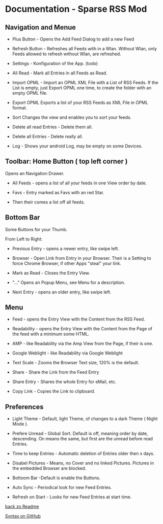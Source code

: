 Documentation - Sparse RSS Mod
==============================

Navigation and Menue
--------------------

 * Plus Button - 
   Opens the Add Feed Dialog to add a new Feed
    
 * Refresh Button -
   Refreshes all Feeds with in a Wlan. Without Wlan, only Feeds allowed to refresh without Wlan, are refreshed.
   
* Settings - 
  Konfiguration of the App. (todo)
  
* All Read -
  Mark all Entries in all Feeds as Read.

* Import OPML -
  Import an OPML XML File with a List of RSS Feeds.
  If the List is empty, just Export OPML one time, to create the folder with an empty OPML file.
  
* Export OPML
  Exports a list of your RSS Feeds as XML File in OPML format.
  
* Sort 
  Changes the view and enables you to sort your feeds.
          
* Delete all read Entries - Delete them all.

* Delete all Entries - Delete really all.

* Log - Shows your android Log, may be empty on some Devices.


Toolbar: Home Button ( top left corner ) 
--------------------
Opens an Navigation Drawer.

* All Feeds - opens a list of all your feeds in one View order by date.           

* Favs - Entry marked as Favs with an red Star.

* Then their comes a list off all feeds.


Bottom Bar
----------
Some Buttons for your Thumb.

From Left to Right:
    
* Previous Entry - opens a newer entry, like swipe left.
   
* Browser - Open Link from Entry in your Browser. Their is a Setting to force Chrome Browser, if other Apps "steal" your link.

* Mark as Read - Closes the Entry View.

* "..." Opens an Popup Menu, see Menu for a description.

* Next Entry - opens an older entry, like swipe left.
  
Menu
----
* Feed - opens the Entry View with the Content from the RSS Feed.

* Readability - opens the Entry View with the Content from the Page of the feed with a minimum some HTML. 

* AMP - like Readability via the Amp View from the Page, if their is one.

* Google Weblight - like Readability via Google Weblight

* Text Scale - Zooms the Browser Text size, 120% is the default.

* Share - Share the Link from the Feed Entry

* Share Entry - Shares the whole Entry for eMail, etc.

* Copy Link - Copies the Link to clipboard. 

Preferences
-----------
* Light Theme - Default, light Theme, of changes to a dark Theme ( Night Mode ).

* Prefere Unread - Global Sort. Default is off, meaning order by date, descending. On means the same, but first are the unread before   read Entries.

* Time to keep Entries - Automatic deletion of Entries older then x days.

* Disabel Pictures - Means, no Cover and no linked Pictures. Pictures in the embedded Browser are blocked.

* Bottoom Bar -Default is enable the Buttons.

* Auto Sync - Periodical look for new Feed Entries.

* Refresh on Start - Looks for new Feed Entries at start time.
  
[back zo Readme](..//README.md)

[Syntax on GitHub](https://help.github.com/articles/basic-writing-and-formatting-syntax)

